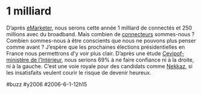 # 1 milliard

D’après [eMarketer](http://www.emarketer.com/Report.aspx?bband_world_jun06), nous serons cette année 1 milliard de connectés et 250 millions avec du broadband. Mais combien de [connecteurs](http://www.tcrouzet.com/connecteurs/connecteur.php) sommes-nous ? Combien sommes-nous à être conscients que nous ne pouvons plus penser comme avant ? J’espère que les prochaines élections présidentielles en France nous permettrons d’y voir plus clair. D’après une étude [Cevipof-ministère de l’Intérieur](http://www.ifop.com/europe/sondages/opinionf/barocevipofv1.asp), nous serions 69% à ne faire confiance ni à la droite, ni à la gauche. C’est une voie royale pour des candidats comme [Nekkaz](../4/rachid-nekkaz-un-mec-bien.md), si les insatisfaits veulent courir le risque de devenir heureux.

#buzz #y2006 #2006-6-1-12h15
